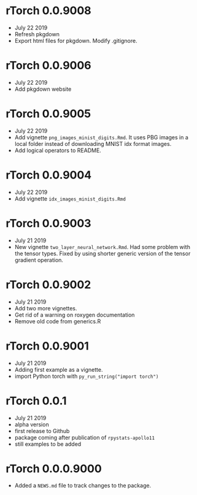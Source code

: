 # rTorch 0.0.9008
* July 22 2019
* Refresh pkgdown
* Export html files for pkgdown. Modify .gitignore.

# rTorch 0.0.9006
* July 22 2019
* Add pkgdown website

# rTorch 0.0.9005
* July 22 2019
* Add vignette `png_images_minist_digits.Rmd`. It uses PBG images in a local folder instead of downloading MNIST idx format images.
* Add logical operators to README.

# rTorch 0.0.9004
* July 22 2019
* Add vignette `idx_images_minist_digits.Rmd`

# rTorch 0.0.9003
* July 21 2019
* New vignette `two_layer_neural_network.Rmd`. Had some problem with the tensor types. Fixed by using shorter generic version of the tensor gradient operation.

# rTorch 0.0.9002
* July 21 2019
* Add two more vignettes.
* Get rid of a warning on roxygen documentation
* Remove old code from generics.R

# rTorch 0.0.9001
* July 21 2019
* Adding first example as a vignette.
* import Python torch with `py_run_string("import torch")`

# rTorch 0.0.1
* July 21 2019
* alpha version
* first release to Github
* package coming after publication of `rpystats-apollo11`
* still examples to be added


# rTorch 0.0.0.9000

* Added a `NEWS.md` file to track changes to the package.

